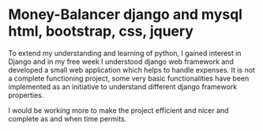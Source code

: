 Money-Balancer
django and mysql
html, bootstrap, css, jquery
=================================================

To extend my understanding and learning of python, I gained interest in Django and in my free week I understood 
django web framework and developed a small web application which helps to handle expenses. It is not a complete functioning
project, some very basic functionalities have been implemented as an initiative to understand different django framework properties.

I would be working more to make the project efficient and nicer and complete as and when time permits.
